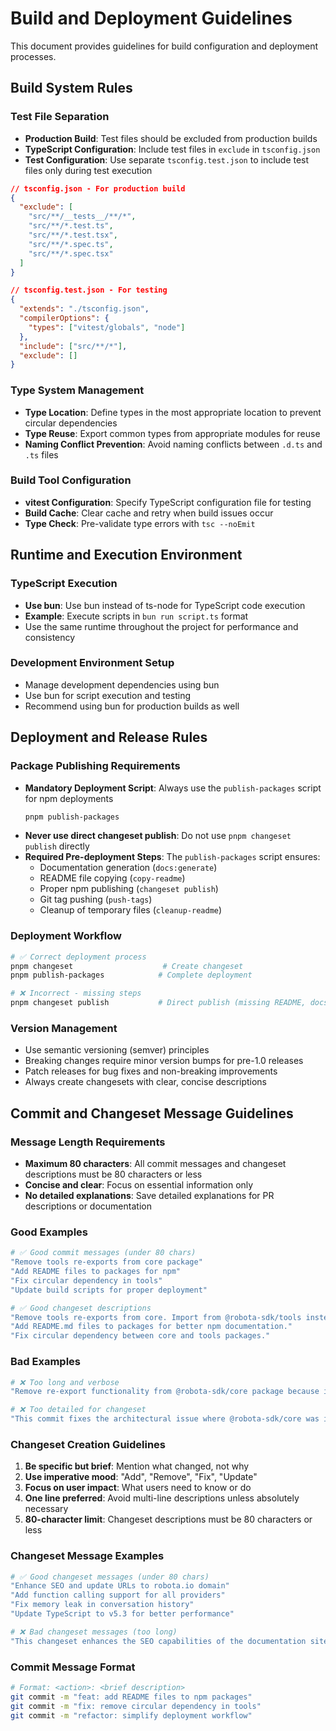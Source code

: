 # Build and Deployment Guidelines

This document provides guidelines for build configuration and deployment processes.

## Build System Rules

### Test File Separation

- **Production Build**: Test files should be excluded from production builds
- **TypeScript Configuration**: Include test files in `exclude` in `tsconfig.json`
- **Test Configuration**: Use separate `tsconfig.test.json` to include test files only during test execution

```json
// tsconfig.json - For production build
{
  "exclude": [
    "src/**/__tests__/**/*",
    "src/**/*.test.ts",
    "src/**/*.test.tsx", 
    "src/**/*.spec.ts",
    "src/**/*.spec.tsx"
  ]
}

// tsconfig.test.json - For testing
{
  "extends": "./tsconfig.json",
  "compilerOptions": {
    "types": ["vitest/globals", "node"]
  },
  "include": ["src/**/*"],
  "exclude": []
}
```

### Type System Management

- **Type Location**: Define types in the most appropriate location to prevent circular dependencies
- **Type Reuse**: Export common types from appropriate modules for reuse
- **Naming Conflict Prevention**: Avoid naming conflicts between `.d.ts` and `.ts` files

### Build Tool Configuration

- **vitest Configuration**: Specify TypeScript configuration file for testing
- **Build Cache**: Clear cache and retry when build issues occur
- **Type Check**: Pre-validate type errors with `tsc --noEmit`

## Runtime and Execution Environment

### TypeScript Execution

- **Use bun**: Use bun instead of ts-node for TypeScript code execution
- **Example**: Execute scripts in `bun run script.ts` format
- Use the same runtime throughout the project for performance and consistency

### Development Environment Setup

- Manage development dependencies using bun
- Use bun for script execution and testing
- Recommend using bun for production builds as well

## Deployment and Release Rules

### Package Publishing Requirements

- **Mandatory Deployment Script**: Always use the `publish-packages` script for npm deployments
  ```bash
  pnpm publish-packages
  ```
- **Never use direct changeset publish**: Do not use `pnpm changeset publish` directly
- **Required Pre-deployment Steps**: The `publish-packages` script ensures:
  - Documentation generation (`docs:generate`)
  - README file copying (`copy-readme`) 
  - Proper npm publishing (`changeset publish`)
  - Git tag pushing (`push-tags`)
  - Cleanup of temporary files (`cleanup-readme`)

### Deployment Workflow

```bash
# ✅ Correct deployment process
pnpm changeset                    # Create changeset
pnpm publish-packages            # Complete deployment

# ❌ Incorrect - missing steps
pnpm changeset publish           # Direct publish (missing README, docs, etc.)
```

### Version Management

- Use semantic versioning (semver) principles
- Breaking changes require minor version bumps for pre-1.0 releases
- Patch releases for bug fixes and non-breaking improvements
- Always create changesets with clear, concise descriptions

## Commit and Changeset Message Guidelines

### Message Length Requirements

- **Maximum 80 characters**: All commit messages and changeset descriptions must be 80 characters or less
- **Concise and clear**: Focus on essential information only
- **No detailed explanations**: Save detailed explanations for PR descriptions or documentation

### Good Examples

```bash
# ✅ Good commit messages (under 80 chars)
"Remove tools re-exports from core package"
"Add README files to packages for npm"
"Fix circular dependency in tools"
"Update build scripts for proper deployment"

# ✅ Good changeset descriptions
"Remove tools re-exports from core. Import from @robota-sdk/tools instead."
"Add README.md files to packages for better npm documentation."
"Fix circular dependency between core and tools packages."
```

### Bad Examples

```bash
# ❌ Too long and verbose
"Remove re-export functionality from @robota-sdk/core package because it was creating confusion and circular dependencies with @robota-sdk/tools package, which violates our architectural principles"

# ❌ Too detailed for changeset
"This commit fixes the architectural issue where @robota-sdk/core was incorrectly re-exporting functionality from @robota-sdk/tools, creating confusion and circular dependencies. The change improves module separation and follows development guidelines."
```

### Changeset Creation Guidelines

1. **Be specific but brief**: Mention what changed, not why
2. **Use imperative mood**: "Add", "Remove", "Fix", "Update"
3. **Focus on user impact**: What users need to know or do
4. **One line preferred**: Avoid multi-line descriptions unless absolutely necessary
5. **80-character limit**: Changeset descriptions must be 80 characters or less

### Changeset Message Examples

```bash
# ✅ Good changeset messages (under 80 chars)
"Enhance SEO and update URLs to robota.io domain"
"Add function calling support for all providers"
"Fix memory leak in conversation history"
"Update TypeScript to v5.3 for better performance"

# ❌ Bad changeset messages (too long)
"This changeset enhances the SEO capabilities of the documentation site and updates all package URLs from the old GitHub Pages domain to the new custom domain robota.io"
```

### Commit Message Format

```bash
# Format: <action>: <brief description>
git commit -m "feat: add README files to npm packages"
git commit -m "fix: remove circular dependency in tools"
git commit -m "refactor: simplify deployment workflow"
``` 
